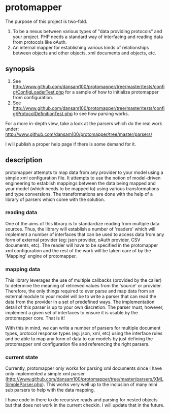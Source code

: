 
# protomapper

The purpose of this project is two-fold.<br/>
1.	To be a nexus between various types of "data providing protocols" and your project. PHP needs a standard way of interfacing and reading data from protocols like oAuth.  
2.	An internal mapper for establishing various kinds of relationships between objects and other objects, xml documents and objects, etc.

## synopsis
1.	See <http://www.github.com/dansam100/protomapper/tree/master/tests/config/ConfigLoaderTest.php> for a sample of how to initialize protomapper from configuration.
2.	See <http://www.github.com/dansam100/protomapper/tree/master/tests/config/ProtocolDefinitionTest.php> to see how parsing works.

For a more in-depth view, take a look at the parsers which do the real work under: http://www.github.com/dansam100/protomapper/tree/master/parsers/

I will publish a proper help page if there is some demand for it.

## description
protomapper attempts to map data from any provider to your model using a simple xml configuration file. It attempts to use the notion of model-driven engineering to establish mappings
between the data being mapped and your model (which needs to be mapped to) using various transformations and type conversions. The transformations are done with the help of a library of parsers which come with the solution.

### reading data
One of the aims of this library is to standardize reading from multiple data sources. Thus, the library will establish a number of 'readers' which will implement a number of interfaces that can be used to access data from
any form of external provider (eg: json provider, oAuth provider, CSV documents, etc). The reader will have to be specified in the protomapper xml configuration and the rest of the work will be taken care of by the 'Mapping'
engine of protomapper. 

### mapping data
This library leverages the use of multiple callbacks (provided by the caller) to determine the meaning of retrieved values from the 'source' or provider. Therefore, the only things required to ever parse and map data from an external module to
your model will be to write a parser that can read the data from the provider in a set of predefined ways. The implementation detail of this parser is up to your own discretion. The parser must, however, implement a given
set of interfaces to ensure it is usable by the protomapper core. That is it!

With this in mind, we can write a number of parsers for multiple document types, protocol response types (eg: json, xml, etc) using the interface rules and be able to map any form of data to our models by just defining the
protomapper xml configuration file and referencing the right parsers.

### current state
Currently, protomapper only works for parsing xml documents since I have only implemented a simple xml parser (<http://www.github.com/dansam100/protomapper/tree/master/parsers/XMLSimpleParser.php>).
This works very well up to the inclusion of many mini sub parsers to help with the data mapping.

I have code in there to do recursive reads and parsing for nested objects but that does not work in the current checkin. I will update that in the future.
